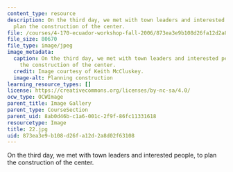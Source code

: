 ```yaml
---
content_type: resource
description: On the third day, we met with town leaders and interested people, to
  plan the construction of the center.
file: /courses/4-170-ecuador-workshop-fall-2006/873ea3e9b108d26fa12d2a8d02f63108_22.jpg
file_size: 80670
file_type: image/jpeg
image_metadata:
  caption: On the third day, we met with town leaders and interested people, to plan
    the construction of the center.
  credit: Image courtesy of Keith McCluskey.
  image-alt: Planning construction
learning_resource_types: []
license: https://creativecommons.org/licenses/by-nc-sa/4.0/
ocw_type: OCWImage
parent_title: Image Gallery
parent_type: CourseSection
parent_uid: 8ab0d46b-c1a6-001c-2f9f-86fc11331618
resourcetype: Image
title: 22.jpg
uid: 873ea3e9-b108-d26f-a12d-2a8d02f63108
---
```

On the third day, we met with town leaders and interested people, to plan the construction of the center.